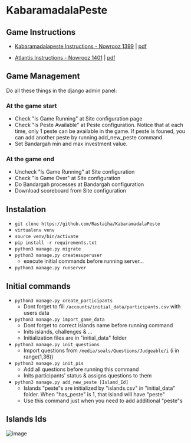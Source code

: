 # KabaramadalaPeste

## Game Instructions
- [Kabaramadalapeste Instructions - Nowrooz 1399](https://docs.google.com/document/d/1LbDdLOMEeWAaU00YOF3T9lhyEolmmPGuuTY5WcfqWw8/edit?usp=drivesdk) | [pdf](https://github.com/Rastaiha/KabaramadalaPeste/files/8460883/default.pdf)

- [Atlantis Instructions - Nowrooz 1401](https://docs.google.com/document/d/1PKA-TLBmFvmNnY1FKjy0_hVfYaMNxBC1XNULm_w2aDY/edit) | [pdf](https://github.com/Rastaiha/KabaramadalaPeste/files/8460887/default.pdf)


## Game Management
Do all these things in the django admin panel:

### At the game start
- Check "Is Game Running" at Site configuration page
- Check "Is Peste Available" at Peste configuration. Notice that at each time, only 1 peste can be available in the game. If peste is founed, you can add another peste by running add_new_peste command.
- Set Bandargah min and max investment value.

### At the game end
- Uncheck "Is Game Running" at Site configuration
- Check "Is Game Over" at Site configuration
- Do Bandargah processes at Bandargah configuration
- Download scoreboard from Site configuration


## Instalation

- `git clone https://github.com/Rastaiha/KabaramadalaPeste`
- `virtualenv venv`
- `source venv/bin/activate`
- `pip install -r requirements.txt`
- `python3 manage.py migrate`
- `python3 manage.py createsuperuser`
  - execute initial commands before running server...
- `python3 manage.py runserver`


## Initial commands

- `python3 manage.py create_participants`
  - Dont forget to fill `/accounts/initial_data/participants.csv` with users data
- `python3 manage.py import_game_data`
  - Dont forget to correct islands name before running command
  - Inits islands, challenges & ...
  - Initialization files are in "initial_data" folder
- `python3 manage.py init_questions`
  - Import questions from `/media/soals/Questions/Judgeable/i` (i in range(1,36))
- `python3 manage.py init_pis`
  - Add all questions before running this command
  - Inits participants' status & assigns questions to them
- `python3 manage.py add_new_peste [Island_Id]`
  - Islands "peste"s are initialized by "islands.csv" in "initial_data" folder. When "has_peste" is 1, that island will have "peste"
  - Use this command just when you need to add additional "peste"s 

## Islands Ids
![image](https://user-images.githubusercontent.com/79265051/160621775-b4a716c4-2ecb-40cb-8d47-3617cedceb59.png)

